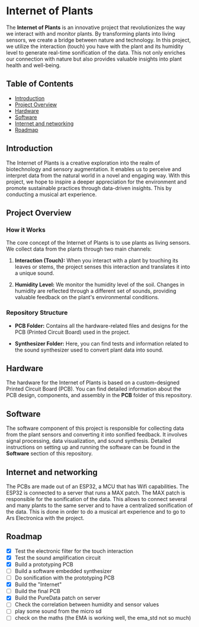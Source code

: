 # Internet of Plants

The **Internet of Plants** is an innovative project that revolutionizes the way we interact with and monitor plants. By transforming plants into living sensors, we create a bridge between nature and technology. In this project, we utilize the interaction (touch) you have with the plant and its humidity level to generate real-time sonification of the data. This not only enriches our connection with nature but also provides valuable insights into plant health and well-being.

## Table of Contents

- [Introduction](#introduction)
- [Project Overview](#project-overview)
- [Hardware](#hardware)
- [Software](#software)
- [Internet and networking](#internet-and-networking)
- [Roadmap](#roadmap)

## Introduction

The Internet of Plants is a creative exploration into the realm of biotechnology and sensory augmentation. It enables us to perceive and interpret data from the natural world in a novel and engaging way. With this project, we hope to inspire a deeper appreciation for the environment and promote sustainable practices through data-driven insights. This by conducting a musical art experience.

## Project Overview

### How it Works

The core concept of the Internet of Plants is to use plants as living sensors. We collect data from the plants through two main channels:

1. **Interaction (Touch):** When you interact with a plant by touching its leaves or stems, the project senses this interaction and translates it into a unique sound.

2. **Humidity Level:** We monitor the humidity level of the soil. Changes in humidity are reflected through a different set of sounds, providing valuable feedback on the plant's environmental conditions.

### Repository Structure

- **PCB Folder:** Contains all the hardware-related files and designs for the PCB (Printed Circuit Board) used in the project.

- **Synthesizer Folder:** Here, you can find tests and information related to the sound synthesizer used to convert plant data into sound.


## Hardware

The hardware for the Internet of Plants is based on a custom-designed Printed Circuit Board (PCB). You can find detailed information about the PCB design, components, and assembly in the **PCB** folder of this repository.

## Software

The software component of this project is responsible for collecting data from the plant sensors and converting it into sonified feedback. It involves signal processing, data visualization, and sound synthesis. Detailed instructions on setting up and running the software can be found in the **Software** section of this repository.

## Internet and networking

The PCBs are made out of an ESP32, a MCU that has Wifi capabilities. The ESP32 is connected to a server that runs a MAX patch. The MAX patch is responsible for the sonification of the data.
This allows to connect several and many plants to the same server and to have a centralized sonification of the data.
This is done in order to do a musical art experience and to go to Ars Electronica with the project.

## Roadmap

- [x] Test the electronic filter for the touch interaction
- [x] Test the sound amplification circuit
- [x] Build a prototyping PCB
- [ ] Build a software embedded synthesizer
- [ ] Do sonification with the prototyping PCB
- [x] Build the "Internet"
- [ ] Build the final PCB
- [x] Build the PureData patch on server
- [ ] Check the correlation between humidity and sensor values
- [ ] play some sound from the micro sd
- [ ] check on the maths (the EMA is working well, the ema_std not so much)
